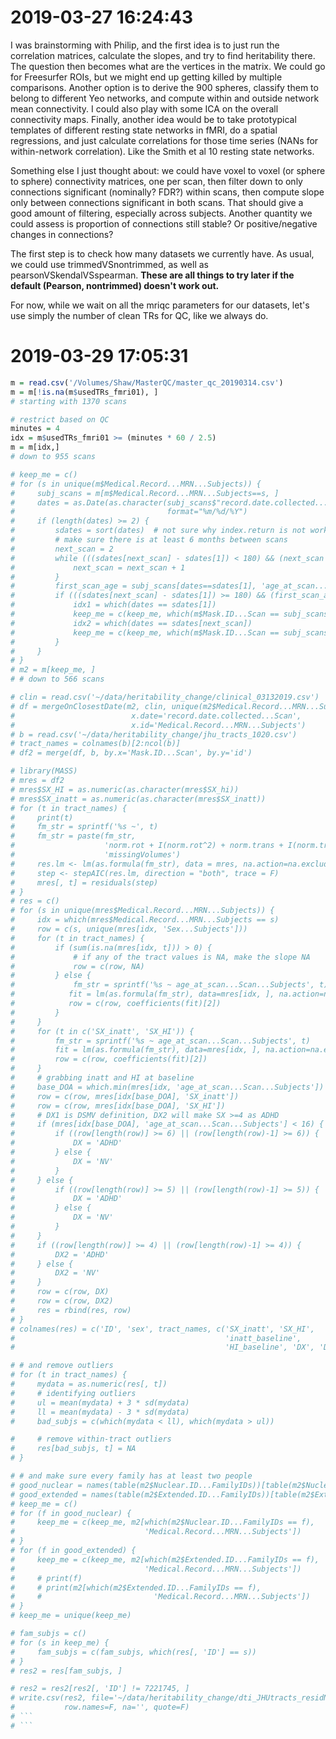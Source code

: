 # 2019-03-27 16:24:43

I was brainstorming with Philip, and the first idea is to just run the
correlation matrices, calculate the slopes, and try to find heritability there.
The question then becomes what are the vertices in the matrix. We could go for
Freesurfer ROIs, but we might end up getting killed by multiple comparisons.
Another option is to derive the 900 spheres, classify them to belong to
different Yeo networks, and compute within and outside network mean
connectivity. I could also play with some ICA on the overall connectivity maps. Finally, another idea would be to take prototypical templates of different resting state networks in fMRI, do a spatial regressions, and just calculate correlations for those time series (NANs for within-network correlation). Like the Smith et al 10 resting state networks.

Something else I just thought about: we could have voxel to voxel (or sphere to sphere) connectivity matrices, one per scan, then filter down to only connections significant (nominally? FDR?) within scans, then compute slope only between connections significant in both scans. That should give a good amount of filtering, especially across subjects. Another quantity we could assess is proportion of connections still stable? Or positive/negative changes in connections? 

The first step is to check how many datasets we currently have. As usual, we
could use trimmedVSnontrimmed, as well as pearsonVSkendalVSspearman. **These are
all things to try later if the default (Pearson, nontrimmed) doesn't work out.**

For now, while we wait on all the mriqc parameters for our datasets, let's use
simply the number of clean TRs for QC, like we always do.

# 2019-03-29 17:05:31

```r
m = read.csv('/Volumes/Shaw/MasterQC/master_qc_20190314.csv')
m = m[!is.na(m$usedTRs_fmri01), ]
# starting with 1370 scans

# restrict based on QC
minutes = 4
idx = m$usedTRs_fmri01 >= (minutes * 60 / 2.5)
m = m[idx,]
# down to 955 scans

# keep_me = c()
# for (s in unique(m$Medical.Record...MRN...Subjects)) {
#     subj_scans = m[m$Medical.Record...MRN...Subjects==s, ]
#     dates = as.Date(as.character(subj_scans$"record.date.collected...Scan"),
#                                  format="%m/%d/%Y")
#     if (length(dates) >= 2) {
#         sdates = sort(dates)  # not sure why index.return is not working...
#         # make sure there is at least 6 months between scans
#         next_scan = 2
#         while (((sdates[next_scan] - sdates[1]) < 180) && (next_scan < length(sdates))) {
#             next_scan = next_scan + 1
#         }
#         first_scan_age = subj_scans[dates==sdates[1], 'age_at_scan...Scan...Subjects']
#         if (((sdates[next_scan] - sdates[1]) >= 180) && (first_scan_age < 26)) {
#             idx1 = which(dates == sdates[1])
#             keep_me = c(keep_me, which(m$Mask.ID...Scan == subj_scans[idx1, 'Mask.ID...Scan']))
#             idx2 = which(dates == sdates[next_scan])
#             keep_me = c(keep_me, which(m$Mask.ID...Scan == subj_scans[idx2, 'Mask.ID...Scan']))
#         }
#     }
# }
# m2 = m[keep_me, ]
# # down to 566 scans

# clin = read.csv('~/data/heritability_change/clinical_03132019.csv')
# df = mergeOnClosestDate(m2, clin, unique(m2$Medical.Record...MRN...Subjects),
#                          x.date='record.date.collected...Scan',
#                          x.id='Medical.Record...MRN...Subjects')
# b = read.csv('~/data/heritability_change/jhu_tracts_1020.csv')
# tract_names = colnames(b)[2:ncol(b)]
# df2 = merge(df, b, by.x='Mask.ID...Scan', by.y='id')

# library(MASS)
# mres = df2
# mres$SX_HI = as.numeric(as.character(mres$SX_hi))
# mres$SX_inatt = as.numeric(as.character(mres$SX_inatt))
# for (t in tract_names) {
#     print(t)
#     fm_str = sprintf('%s ~', t)
#     fm_str = paste(fm_str,
#                    'norm.rot + I(norm.rot^2) + norm.trans + I(norm.trans^2) +',
#                    'missingVolumes')
#     res.lm <- lm(as.formula(fm_str), data = mres, na.action=na.exclude)
#     step <- stepAIC(res.lm, direction = "both", trace = F)
#     mres[, t] = residuals(step)
# }
# res = c()
# for (s in unique(mres$Medical.Record...MRN...Subjects)) {
#     idx = which(mres$Medical.Record...MRN...Subjects == s)
#     row = c(s, unique(mres[idx, 'Sex...Subjects']))
#     for (t in tract_names) {
#         if (sum(is.na(mres[idx, t])) > 0) {
#             # if any of the tract values is NA, make the slope NA
#             row = c(row, NA)
#         } else {
#             fm_str = sprintf('%s ~ age_at_scan...Scan...Subjects', t)
#            fit = lm(as.formula(fm_str), data=mres[idx, ], na.action=na.exclude)
#            row = c(row, coefficients(fit)[2])
#         }
#     }
#     for (t in c('SX_inatt', 'SX_HI')) {
#         fm_str = sprintf('%s ~ age_at_scan...Scan...Subjects', t)
#         fit = lm(as.formula(fm_str), data=mres[idx, ], na.action=na.exclude)
#         row = c(row, coefficients(fit)[2])
#     }
#     # grabbing inatt and HI at baseline
#     base_DOA = which.min(mres[idx, 'age_at_scan...Scan...Subjects'])
#     row = c(row, mres[idx[base_DOA], 'SX_inatt'])
#     row = c(row, mres[idx[base_DOA], 'SX_HI'])
#     # DX1 is DSMV definition, DX2 will make SX >=4 as ADHD
#     if (mres[idx[base_DOA], 'age_at_scan...Scan...Subjects'] < 16) {
#         if ((row[length(row)] >= 6) || (row[length(row)-1] >= 6)) {
#             DX = 'ADHD'
#         } else {
#             DX = 'NV'
#         }
#     } else {
#         if ((row[length(row)] >= 5) || (row[length(row)-1] >= 5)) {
#             DX = 'ADHD'
#         } else {
#             DX = 'NV'
#         }
#     }
#     if ((row[length(row)] >= 4) || (row[length(row)-1] >= 4)) {
#         DX2 = 'ADHD'
#     } else {
#         DX2 = 'NV'
#     }
#     row = c(row, DX)
#     row = c(row, DX2)
#     res = rbind(res, row)
# }
# colnames(res) = c('ID', 'sex', tract_names, c('SX_inatt', 'SX_HI',
#                                               'inatt_baseline',
#                                               'HI_baseline', 'DX', 'DX2'))

# # and remove outliers
# for (t in tract_names) {
#     mydata = as.numeric(res[, t])
#     # identifying outliers
#     ul = mean(mydata) + 3 * sd(mydata)
#     ll = mean(mydata) - 3 * sd(mydata)
#     bad_subjs = c(which(mydata < ll), which(mydata > ul))

#     # remove within-tract outliers
#     res[bad_subjs, t] = NA
# }

# # and make sure every family has at least two people
# good_nuclear = names(table(m2$Nuclear.ID...FamilyIDs))[table(m2$Nuclear.ID...FamilyIDs) >= 4]
# good_extended = names(table(m2$Extended.ID...FamilyIDs))[table(m2$Extended.ID...FamilyIDs) >= 4]
# keep_me = c()
# for (f in good_nuclear) {
#     keep_me = c(keep_me, m2[which(m2$Nuclear.ID...FamilyIDs == f),
#                             'Medical.Record...MRN...Subjects'])
# }
# for (f in good_extended) {
#     keep_me = c(keep_me, m2[which(m2$Extended.ID...FamilyIDs == f),
#                             'Medical.Record...MRN...Subjects'])
#     # print(f)
#     # print(m2[which(m2$Extended.ID...FamilyIDs == f),
#     #                         'Medical.Record...MRN...Subjects'])
# }
# keep_me = unique(keep_me)

# fam_subjs = c()
# for (s in keep_me) {
#     fam_subjs = c(fam_subjs, which(res[, 'ID'] == s))
# }
# res2 = res[fam_subjs, ]

# res2 = res2[res2[, 'ID'] != 7221745, ]
# write.csv(res2, file='~/data/heritability_change/dti_JHUtracts_residNoSex_OLS_naSlopes133.csv',
#           row.names=F, na='', quote=F)
# ```
# ```
